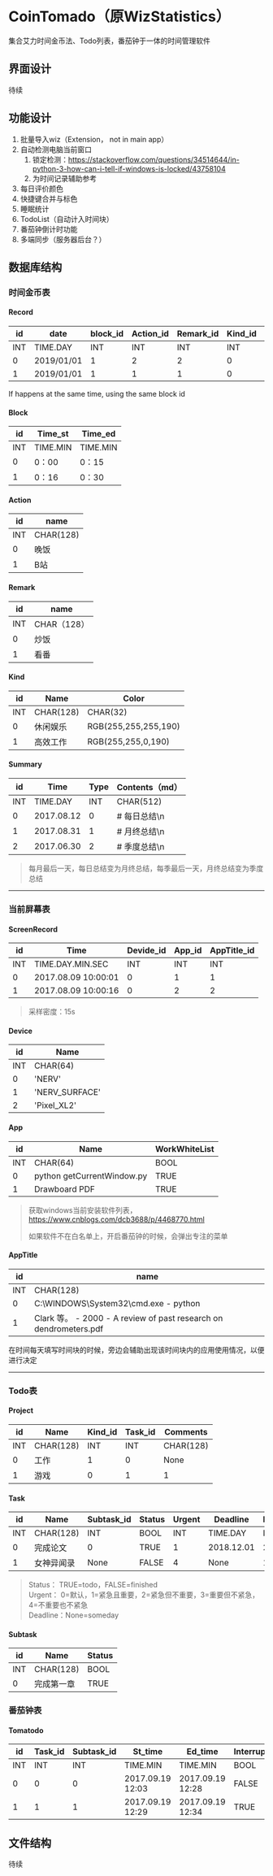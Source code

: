 # CoinTomado（原WizStatistics）

集合艾力时间金币法、Todo列表，番茄钟于一体的时间管理软件

## 界面设计

待续

## 功能设计

1. 批量导入wiz（Extension， not in main app）
2. 自动检测电脑当前窗口
    1. 锁定检测：https://stackoverflow.com/questions/34514644/in-python-3-how-can-i-tell-if-windows-is-locked/43758104
    2. 为时间记录辅助参考
1. 每日评价颜色
2. 快捷键合并与标色
3. 睡眠统计
4. TodoList（自动计入时间块）
5. 番茄钟倒计时功能
6. 多端同步（服务器后台？）

## 数据库结构

### 时间金币表
#### Record

|id|date|block_id|Action_id|Remark_id|Kind_id|rowspan|
|---|---|---|---|---|---|---|
|INT|TIME.DAY|INT|INT|INT|INT|INT|
|0|2019/01/01|1|2|2|0|1|
|1|2019/01/01|1|1|1|0|3|
If happens at the same time, using the same block id

#### Block

| id   | Time_st  | Time_ed  |
| ---- | -------- | -------- |
| INT  | TIME.MIN | TIME.MIN |
| 0    | 0：00    | 0：15    |
| 1    | 0：16    | 0：30    |

#### Action

| id   | name      |
| ---- | --------- |
| INT  | CHAR(128) |
| 0    | 晚饭      |
| 1    | B站       |

#### Remark

| id   | name        |
| ---- | ----------- |
| INT  | CHAR（128） |
| 0    | 炒饭        |
| 1    | 看番        |

#### Kind

| id   | Name      | Color                |
| ---- | --------- | -------------------- |
| INT  | CHAR(128) | CHAR(32)             |
| 0    | 休闲娱乐  | RGB(255,255,255,190) |
| 1    | 高效工作  | RGB(255,255,0,190)   |

#### Summary

| id   | Time       | Type | Contents（md） |
| ---- | ---------- | ---- | -------------- |
| INT  | TIME.DAY   | INT  | CHAR(512)      |
| 0    | 2017.08.12 | 0    | # 每日总结\n   |
| 1    | 2017.08.31 | 1    | # 月终总结\n   |
| 2    | 2017.06.30 | 2    | # 季度总结\n   |

> 每月最后一天，每日总结变为月终总结，每季最后一天，月终总结变为季度总结

---

### 当前屏幕表
#### ScreenRecord
| id   | Time                | Devide_id | App_id | AppTitle_id |
| ---- | ------------------- | --------- | ------ | ----------- |
| INT  | TIME.DAY.MIN.SEC    | INT       | INT    | INT         |
| 0    | 2017.08.09 10:00:01 | 0         | 1      | 1           |
| 1    | 2017.08.09 10:00:16 | 0         | 2      | 2           |

> 采样密度：15s

#### Device

| id   | Name           |
| ---- | -------------- |
| INT  | CHAR(64)       |
| 0    | 'NERV'         |
| 1    | 'NERV_SURFACE' |
| 2    | 'Pixel_XL2'    |

#### App

| id   | Name                        | WorkWhiteList |
| ---- | --------------------------- | ------------- |
| INT  | CHAR(64)                    | BOOL          |
| 0    | python  getCurrentWindow.py | TRUE          |
| 1    | Drawboard PDF               | TRUE          |

> 获取windows当前安装软件列表，https://www.cnblogs.com/dcb3688/p/4468770.html
>
> 如果软件不在白名单上，开启番茄钟的时候，会弹出专注的菜单

#### AppTitle

| id   | name                                                         |
| ---- | ------------------------------------------------------------ |
| INT  | CHAR(128)                                                    |
| 0    | C:\WINDOWS\System32\cmd.exe - python                         |
| 1    | Clark 等。 - 2000 - A review of past research on dendrometers.pdf |

在时间每天填写时间块的时候，旁边会辅助出现该时间块内的应用使用情况，以便进行决定

---

### Todo表
#### Project

| id   | Name      | Kind_id | Task_id | Comments  |
| ---- | --------- | ------- | ------- | --------- |
| INT  | CHAR(128) | INT     | INT     | CHAR(128) |
| 0    | 工作      | 1       | 0       | None      |
| 1    | 游戏      | 0       | 1       | 1         |

#### Task

| id   | Name       | Subtask_id | Status | Urgent | Deadline   | PredNum | Comments  |
| ---- | ---------- | ---------- | ------ | ------ | ---------- | ------- | --------- |
| INT  | CHAR(128)  | INT        | BOOL   | INT    | TIME.DAY   | INT     | CHAR(128) |
| 0    | 完成论文   | 0          | TRUE   | 1      | 2018.12.01 | 23      | None      |
| 1    | 女神异闻录 | None       | FALSE  | 4      | None       | 13      | None      |

> Status： TRUE=todo，FALSE=finished  
> Urgent： 0=默认，1=紧急且重要，2=紧急但不重要，3=重要但不紧急，4=不重要也不紧急    
> Deadline：None=someday

#### Subtask

| id   | Name       | Status |
| ---- | ---------- | ------ |
| INT  | CHAR(128)  | BOOL   |
| 0    | 完成第一章 | TRUE   |

### 番茄钟表
#### Tomatodo

| id   | Task_id | Subtask_id | St_time          | Ed_time          | Interrupted | Reason    |
| ---- | ------- | ---------- | ---------------- | ---------------- | ----------- | --------- |
| INT  | INT     | INT        | TIME.MIN         | TIME.MIN         | BOOL        | CHAR(128) |
| 0    | 0       | 0          | 2017.09.19 12:03 | 2017.09.19 12:28 | FALSE       | None      |
| 1    | 1       | 1          | 2017.09.19 12:29 | 2017.09.19 12:34 | TRUE        | 上厕所    |

## 文件结构
待续